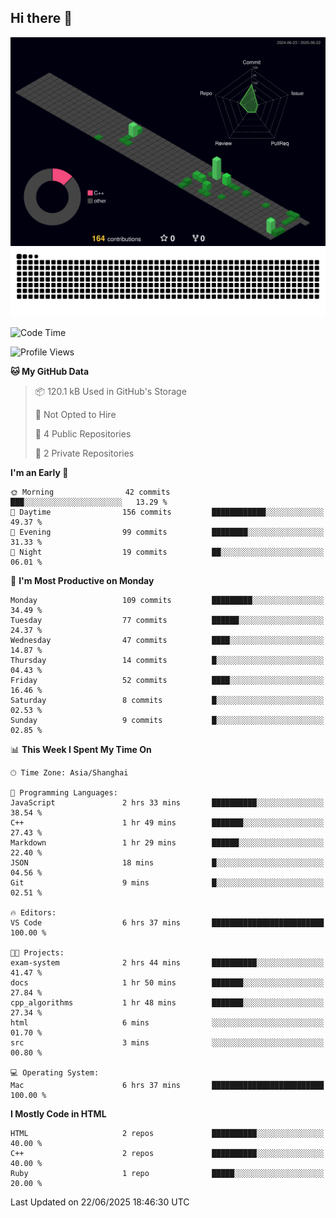 ## Hi there 👋

<!--
**badb0ttle/badb0ttle** is a ✨ _special_ ✨ repository because its `README.md` (this file) appears on your GitHub profile.

Here are some ideas to get you started:

- 🔭 I’m currently working on ...
- 🌱 I’m currently learning ...
- 👯 I’m looking to collaborate on ...
- 🤔 I’m looking for help with ...
- 💬 Ask me about ...
- 📫 How to reach me: ...
- 😄 Pronouns: ...
- ⚡ Fun fact: ...
-->
![Personal 3D Metrics](./profile-3d-contrib/profile-night-green.svg)
<picture>
<img alt="github-snake"
    src="https://raw.githubusercontent.com/HaynesChennn/HaynesChennn/output/github-contribution-grid-snake.svg" />
</picture>

<!--START_SECTION:waka-->
![Code Time](http://img.shields.io/badge/Code%20Time-228%20hrs%2052%20mins-blue)

![Profile Views](http://img.shields.io/badge/Profile%20Views-148-blue)

**🐱 My GitHub Data** 

> 📦 120.1 kB Used in GitHub's Storage 
 > 
> 🚫 Not Opted to Hire
 > 
> 📜 4 Public Repositories 
 > 
> 🔑 2 Private Repositories 
 > 
**I'm an Early 🐤** 

```text
🌞 Morning                42 commits          ███░░░░░░░░░░░░░░░░░░░░░░   13.29 % 
🌆 Daytime                156 commits         ████████████░░░░░░░░░░░░░   49.37 % 
🌃 Evening                99 commits          ████████░░░░░░░░░░░░░░░░░   31.33 % 
🌙 Night                  19 commits          ██░░░░░░░░░░░░░░░░░░░░░░░   06.01 % 
```
📅 **I'm Most Productive on Monday** 

```text
Monday                   109 commits         █████████░░░░░░░░░░░░░░░░   34.49 % 
Tuesday                  77 commits          ██████░░░░░░░░░░░░░░░░░░░   24.37 % 
Wednesday                47 commits          ████░░░░░░░░░░░░░░░░░░░░░   14.87 % 
Thursday                 14 commits          █░░░░░░░░░░░░░░░░░░░░░░░░   04.43 % 
Friday                   52 commits          ████░░░░░░░░░░░░░░░░░░░░░   16.46 % 
Saturday                 8 commits           █░░░░░░░░░░░░░░░░░░░░░░░░   02.53 % 
Sunday                   9 commits           █░░░░░░░░░░░░░░░░░░░░░░░░   02.85 % 
```


📊 **This Week I Spent My Time On** 

```text
🕑︎ Time Zone: Asia/Shanghai

💬 Programming Languages: 
JavaScript               2 hrs 33 mins       ██████████░░░░░░░░░░░░░░░   38.54 % 
C++                      1 hr 49 mins        ███████░░░░░░░░░░░░░░░░░░   27.43 % 
Markdown                 1 hr 29 mins        ██████░░░░░░░░░░░░░░░░░░░   22.40 % 
JSON                     18 mins             █░░░░░░░░░░░░░░░░░░░░░░░░   04.56 % 
Git                      9 mins              █░░░░░░░░░░░░░░░░░░░░░░░░   02.51 % 

🔥 Editors: 
VS Code                  6 hrs 37 mins       █████████████████████████   100.00 % 

🐱‍💻 Projects: 
exam-system              2 hrs 44 mins       ██████████░░░░░░░░░░░░░░░   41.47 % 
docs                     1 hr 50 mins        ███████░░░░░░░░░░░░░░░░░░   27.84 % 
cpp_algorithms           1 hr 48 mins        ███████░░░░░░░░░░░░░░░░░░   27.34 % 
html                     6 mins              ░░░░░░░░░░░░░░░░░░░░░░░░░   01.70 % 
src                      3 mins              ░░░░░░░░░░░░░░░░░░░░░░░░░   00.80 % 

💻 Operating System: 
Mac                      6 hrs 37 mins       █████████████████████████   100.00 % 
```

**I Mostly Code in HTML** 

```text
HTML                     2 repos             ██████████░░░░░░░░░░░░░░░   40.00 % 
C++                      2 repos             ██████████░░░░░░░░░░░░░░░   40.00 % 
Ruby                     1 repo              █████░░░░░░░░░░░░░░░░░░░░   20.00 % 
```




 Last Updated on 22/06/2025 18:46:30 UTC
<!--END_SECTION:waka-->

